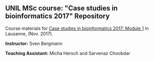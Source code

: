 ## UNIL MSc course: "Case studies in bioinformatics 2017"  Repository

Course materials for [Case studies in bioinformatics 2017: Module 1](https://www2.unil.ch/cbg/index.php?title=Module_1:_Is_the_hourglass_model_for_gene_expression_really_supported_by_the_data%3F) in Lausanne, (Nov. 2017).

**Instructor:** Sven Bergmann 

**Teaching Assistant:** Micha Hersch and Sarvenaz Choobdar

